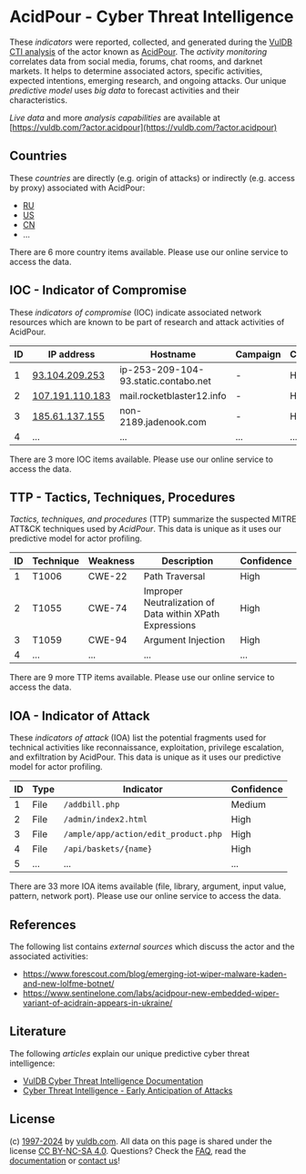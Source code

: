 # AcidPour - Cyber Threat Intelligence

These _indicators_ were reported, collected, and generated during the [VulDB CTI analysis](https://vuldb.com/?kb.cti) of the actor known as [AcidPour](https://vuldb.com/?actor.acidpour). The _activity monitoring_ correlates data from social media, forums, chat rooms, and darknet markets. It helps to determine associated actors, specific activities, expected intentions, emerging research, and ongoing attacks. Our unique _predictive model_ uses _big data_ to forecast activities and their characteristics.

_Live data_ and more _analysis capabilities_ are available at [https://vuldb.com/?actor.acidpour](https://vuldb.com/?actor.acidpour)

## Countries

These _countries_ are directly (e.g. origin of attacks) or indirectly (e.g. access by proxy) associated with AcidPour:

* [RU](https://vuldb.com/?country.ru)
* [US](https://vuldb.com/?country.us)
* [CN](https://vuldb.com/?country.cn)
* ...

There are 6 more country items available. Please use our online service to access the data.

## IOC - Indicator of Compromise

These _indicators of compromise_ (IOC) indicate associated network resources which are known to be part of research and attack activities of AcidPour.

ID | IP address | Hostname | Campaign | Confidence
-- | ---------- | -------- | -------- | ----------
1 | [93.104.209.253](https://vuldb.com/?ip.93.104.209.253) | ip-253-209-104-93.static.contabo.net | - | High
2 | [107.191.110.183](https://vuldb.com/?ip.107.191.110.183) | mail.rocketblaster12.info | - | High
3 | [185.61.137.155](https://vuldb.com/?ip.185.61.137.155) | non-2189.jadenook.com | - | High
4 | ... | ... | ... | ...

There are 3 more IOC items available. Please use our online service to access the data.

## TTP - Tactics, Techniques, Procedures

_Tactics, techniques, and procedures_ (TTP) summarize the suspected MITRE ATT&CK techniques used by _AcidPour_. This data is unique as it uses our predictive model for actor profiling.

ID | Technique | Weakness | Description | Confidence
-- | --------- | -------- | ----------- | ----------
1 | T1006 | CWE-22 | Path Traversal | High
2 | T1055 | CWE-74 | Improper Neutralization of Data within XPath Expressions | High
3 | T1059 | CWE-94 | Argument Injection | High
4 | ... | ... | ... | ...

There are 9 more TTP items available. Please use our online service to access the data.

## IOA - Indicator of Attack

These _indicators of attack_ (IOA) list the potential fragments used for technical activities like reconnaissance, exploitation, privilege escalation, and exfiltration by AcidPour. This data is unique as it uses our predictive model for actor profiling.

ID | Type | Indicator | Confidence
-- | ---- | --------- | ----------
1 | File | `/addbill.php` | Medium
2 | File | `/admin/index2.html` | High
3 | File | `/ample/app/action/edit_product.php` | High
4 | File | `/api/baskets/{name}` | High
5 | ... | ... | ...

There are 33 more IOA items available (file, library, argument, input value, pattern, network port). Please use our online service to access the data.

## References

The following list contains _external sources_ which discuss the actor and the associated activities:

* https://www.forescout.com/blog/emerging-iot-wiper-malware-kaden-and-new-lolfme-botnet/
* https://www.sentinelone.com/labs/acidpour-new-embedded-wiper-variant-of-acidrain-appears-in-ukraine/

## Literature

The following _articles_ explain our unique predictive cyber threat intelligence:

* [VulDB Cyber Threat Intelligence Documentation](https://vuldb.com/?kb.cti)
* [Cyber Threat Intelligence - Early Anticipation of Attacks](https://www.scip.ch/en/?labs.20201022)

## License

(c) [1997-2024](https://vuldb.com/?kb.changelog) by [vuldb.com](https://vuldb.com/?kb.about). All data on this page is shared under the license [CC BY-NC-SA 4.0](https://creativecommons.org/licenses/by-nc-sa/4.0/). Questions? Check the [FAQ](https://vuldb.com/?kb.faq), read the [documentation](https://vuldb.com/?kb) or [contact us](https://vuldb.com/?contact)!
